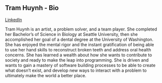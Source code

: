 ## Tram Huynh - Bio

[LinkedIn](www.linkedin.com/in/tram-huynh-35aa9336)

Tram Huynh is an artist, a problem solver, and a team player. She completed her Bachelor’s of Science in Biology at Seattle University, then she accomplished her goal of a dental degree at the University of Washington.  She has enjoyed the mental rigor and the instant gratification of being able to use her hand skills to reconstruct broken teeth and address oral health concerns. She has learned a wealth about how she wants to contribute to society and ready to make the leap into programming. She is driven and wants to gain a mastery of software building processes to be able to create what doesn’t exist, and develop new ways to interact with a problem to ultimately make the world a better place.
